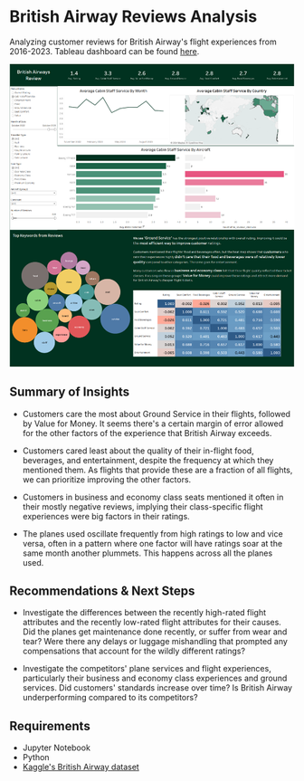 # British Airway Reviews Analysis

Analyzing customer reviews for British Airway's flight experiences from 2016-2023. Tableau dashboard can be found [here](https://public.tableau.com/app/profile/minjoo.kim6286/viz/BritishAirwayReviews_17136461040290/Dashboard1).

![A screenshot of the interactive Tableau dashboard for this project.](BA-reviews-dashboard.PNG "Interactive Dashboard")


## Summary of Insights

* Customers care the most about Ground Service in their flights, followed by Value for Money. It seems there's a certain margin of error allowed for the other factors of the experience that British Airway exceeds.

* Customers cared least about the quality of their in-flight food, beverages, and entertainment, despite the frequency at which they mentioned them. As flights that provide these are a fraction of all flights, we can prioritize improving the other factors.

* Customers in business and economy class seats mentioned it often in their mostly negative reviews, implying their class-specific flight experiences were big factors in their ratings.

* The planes used oscillate frequently from high ratings to low and vice versa, often in a pattern where one factor will have ratings soar at the same month another plummets. This happens across all the planes used.


## Recommendations & Next Steps

* Investigate the differences between the recently high-rated flight attributes and the recently low-rated flight attributes for their causes. Did the planes get maintenance done recently, or suffer from wear and tear? Were there any delays or luggage mishandling that prompted any compensations that account for the wildly different ratings?

* Investigate the competitors' plane services and flight experiences, particularly their business and economy class experiences and ground services. Did customers' standards increase over time? Is British Airway underperforming compared to its competitors?


## Requirements

* Jupyter Notebook
* Python
* [Kaggle's British Airway dataset](https://www.kaggle.com/datasets/lapodini/british-airway-reviews)

